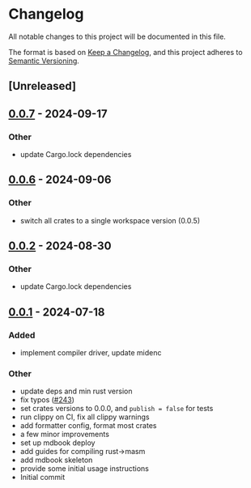 # Changelog
All notable changes to this project will be documented in this file.

The format is based on [Keep a Changelog](https://keepachangelog.com/en/1.0.0/),
and this project adheres to [Semantic Versioning](https://semver.org/spec/v2.0.0.html).

## [Unreleased]

## [0.0.7](https://github.com/0xPolygonMiden/compiler/compare/midenc-v0.0.6...midenc-v0.0.7) - 2024-09-17

### Other
- update Cargo.lock dependencies

## [0.0.6](https://github.com/0xpolygonmiden/compiler/compare/midenc-v0.0.5...midenc-v0.0.6) - 2024-09-06

### Other
- switch all crates to a single workspace version (0.0.5)

## [0.0.2](https://github.com/0xPolygonMiden/compiler/compare/midenc-v0.0.1...midenc-v0.0.2) - 2024-08-30

### Other
- update Cargo.lock dependencies

## [0.0.1](https://github.com/0xPolygonMiden/compiler/compare/midenc-v0.0.0...midenc-v0.0.1) - 2024-07-18

### Added
- implement compiler driver, update midenc

### Other
- update deps and min rust version
- fix typos ([#243](https://github.com/0xPolygonMiden/compiler/pull/243))
- set crates versions to 0.0.0, and `publish = false` for tests
- run clippy on CI, fix all clippy warnings
- add formatter config, format most crates
- a few minor improvements
- set up mdbook deploy
- add guides for compiling rust->masm
- add mdbook skeleton
- provide some initial usage instructions
- Initial commit
